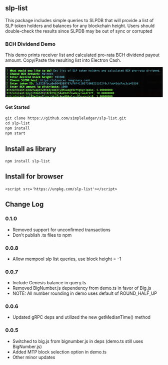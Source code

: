 ## slp-list

This package includes simple queries to SLPDB that will provide a list of SLP token holders and balances for any blockchain height.  Users should double-check the results since SLPDB may be out of sync or corrupted

### BCH Dividend Demo

This demo prints receiver list and calculated pro-rata BCH dividend payout amount. Copy/Paste the resulting list into Electron Cash.

![demo image](./demo.png)


#### Get Started
```
git clone https://github.com/simpleledger/slp-list.git
cd slp-list
npm install
npm start
```

## Install as library

`npm install slp-list`

## Install for browser

```<script src='https://unpkg.com/slp-list'></script>```

## Change Log

### 0.1.0
- Removed support for unconfirmed transactions
- Don't publish .ts files to npm

### 0.0.8
- Allow mempool slp list queries, use block height = -1

### 0.0.7
- Include Genesis balance in query.ts
- Removed BigNumber.js dependency from demo.ts in favor of Big.js 
- NOTE: All number rounding in demo uses default of ROUND_HALF_UP

### 0.0.6
- Updated gRPC deps and utilized the new getMedianTime() method

### 0.0.5
- Switched to big.js from bignumber.js in deps (demo.ts still uses BigNumber.js)
- Added MTP block selection option in demo.ts
- Other minor updates
